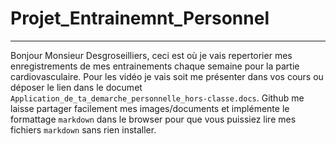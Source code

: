 # Projet_Entrainemnt_Personnel
---

Bonjour Monsieur Desgroseilliers, ceci est où je vais repertorier mes enregistrements de mes entrainements chaque semaine pour la partie cardiovasculaire.  Pour les vidéo je vais soit me présenter dans vos cours ou déposer le lien dans le documet `Application_de_ta_demarche_personnelle_hors-classe.docs`. Github me laisse partager facilement mes images/documents et implémente le formattage `markdown` dans le browser pour que vous puissiez lire mes fichiers `markdown` sans rien installer. 
